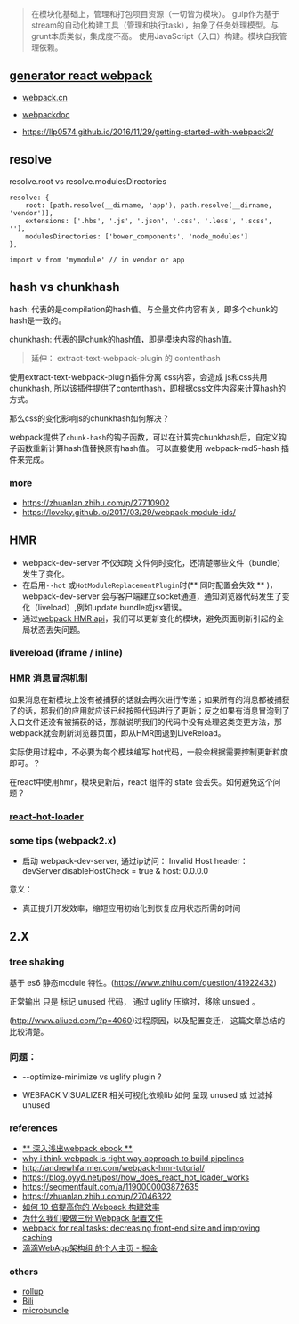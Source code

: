 
> 在模块化基础上，管理和打包项目资源（一切皆为模块）。
> gulp作为基于stream的自动化构建工具（管理和执行task），抽象了任务处理模型。与grunt本质类似，集成度不高。
> 使用JavaScript（入口）构建。模块自我管理依赖。

## [generator react webpack](https://github.com/newtriks/generator-react-webpack)

- [webpack.cn](https://webpack.vuefe.cn/concepts/index/)
- [webpackdoc](http://webpackdoc.com/troubleshooting.html)

- https://llp0574.github.io/2016/11/29/getting-started-with-webpack2/


## resolve

resolve.root  vs resolve.modulesDirectories

```
resolve: {
    root: [path.resolve(__dirname, 'app'), path.resolve(__dirname, 'vendor')],
    extensions: ['.hbs', '.js', '.json', '.css', '.less', '.scss', ''],
    modulesDirectories: ['bower_components', 'node_modules']
},

import v from 'mymodule' // in vendor or app
```

## hash vs chunkhash

hash: 代表的是compilation的hash值。与全量文件内容有关，即多个chunk的hash是一致的。

chunkhash: 代表的是chunk的hash值，即是模块内容的hash值。


> 延伸： extract-text-webpack-plugin 的 contenthash

使用extract-text-webpack-plugin插件分离 css内容，会造成 js和css共用chunkhash, 所以该插件提供了contenthash，即根据css文件内容来计算hash的方式。


那么css的变化影响js的chunkhash如何解决？

webpack提供了`chunk-hash`的钩子函数，可以在计算完chunkhash后，自定义钩子函数重新计算hash值替换原有hash值。
可以直接使用 webpack-md5-hash 插件来完成。

### more
- https://zhuanlan.zhihu.com/p/27710902
- https://loveky.github.io/2017/03/29/webpack-module-ids/

## HMR

- webpack-dev-server 不仅知晓 文件何时变化，还清楚哪些文件（bundle）发生了变化。
- 在启用`--hot` 或`HotModuleReplacementPlugin`时(** 同时配置会失效 ** )，webpack-dev-server 会与客户端建立socket通道，通知浏览器代码发生了变化（liveload）,例如update bundle或jsx错误。
- 通过[webpack HMR api](http://webpack.github.io/docs/hot-module-replacement.html)，我们可以更新变化的模块，避免页面刷新引起的全局状态丢失问题。

### livereload (iframe / inline)


### HMR 消息冒泡机制

如果消息在新模块上没有被捕获的话就会再次进行传递；如果所有的消息都被捕获了的话，那我们的应用就应该已经按照代码进行了更新；反之如果有消息冒泡到了入口文件还没有被捕获的话，那就说明我们的代码中没有处理这类变更方法，那webpack就会刷新浏览器页面，即从HMR回退到LiveReload。

实际使用过程中，不必要为每个模块编写 hot代码，一般会根据需要控制更新粒度即可。？


在react中使用hmr，模块更新后，react 组件的 state 会丢失。如何避免这个问题？

### [react-hot-loader](http://gaearon.github.io/react-hot-loader/getstarted/)


### some tips  (webpack2.x)

- 启动 webpack-dev-server, 通过ip访问： Invalid Host header： devServer.disableHostCheck = true & host: 0.0.0.0


意义：

- 真正提升开发效率，缩短应用初始化到恢复应用状态所需的时间

## 2.X

### tree shaking

基于 es6  静态module 特性。(https://www.zhihu.com/question/41922432)

正常输出 只是 标记 unused 代码， 通过 uglify 压缩时，移除 unsued 。

(http://www.aliued.com/?p=4060)过程原因，以及配置变迁， 这篇文章总结的比较清楚。


### 问题：

- --optimize-minimize vs uglify  plugin ?


- WEBPACK VISUALIZER 相关可视化依赖lib 如何 呈现 unused 或 过滤掉 unused




### references

- [** 深入浅出webpack ebook **](http://webpack.wuhaolin.cn/)
- [why i think webpack is right way approach to build pipelines](http://devlog.disco.zone/2016/06/01/webpack/)
- http://andrewhfarmer.com/webpack-hmr-tutorial/
- https://blog.oyyd.net/post/how_does_react_hot_loader_works
- https://segmentfault.com/a/1190000003872635
- https://zhuanlan.zhihu.com/p/27046322
- [如何 10 倍提高你的 Webpack 构建效率](https://juejin.im/entry/5769f8dc128fe10057d2f4ae)
- [为什么我们要做三份 Webpack 配置文件](https://juejin.im/entry/59b8a83b5188256c60692b3f?utm_medium=fe&utm_source=weixinqun)
- [webpack for real tasks: decreasing front-end size and improving caching](https://iamakulov.com/notes/webpack-front-end-size-caching/#moment-js)
- [滴滴WebApp架构组 的个人主页 - 掘金](https://juejin.im/user/59dc483e6fb9a0450e7511b4)

### others

- [rollup]()
- [Bili](https://bili.egoist.sh/#/)
- [microbundle](https://www.npmjs.com/package/microbundle)